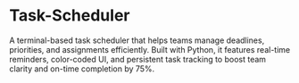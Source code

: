 # Task-Scheduler
A terminal-based task scheduler that helps teams manage deadlines, priorities, and assignments efficiently. Built with Python, it features real-time reminders, color-coded UI, and persistent task tracking to boost team clarity and on-time completion by 75%.
